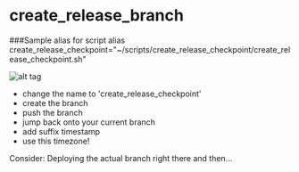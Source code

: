 # create_release_branch

###Sample alias for script
alias create_release_checkpoint="~/scripts/create_release_checkpoint/create_release_checkpoint.sh"

![alt tag](http://i.imgur.com/kKeRyv6.png)

* change the name to 'create_release_checkpoint'
* create the branch
* push the branch
* jump back onto your current branch
* add suffix timestamp
* use this timezone!

Consider: Deploying the actual branch right there and then...

